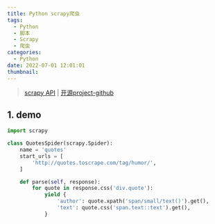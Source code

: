 ```yaml
---
title: Python scrapy爬虫
tags:
  - Python
  - 脚本
  - Scrapy
  - 爬虫
categories:
  - Python
date: 2022-07-01 12:01:01
thumbnail:
---
```


> [scrapy API](https://docs.scrapy.org/zh/) | [开源project-github](https://github.com/scrapy/scrapy) 

## 1. demo

```python
import scrapy

class QuotesSpider(scrapy.Spider):
    name = 'quotes'
    start_urls = [
        'http://quotes.toscrape.com/tag/humor/',
    ]

    def parse(self, response):
        for quote in response.css('div.quote'):
            yield {
                'author': quote.xpath('span/small/text()').get(),
                'text': quote.css('span.text::text').get(),
            } 
```

